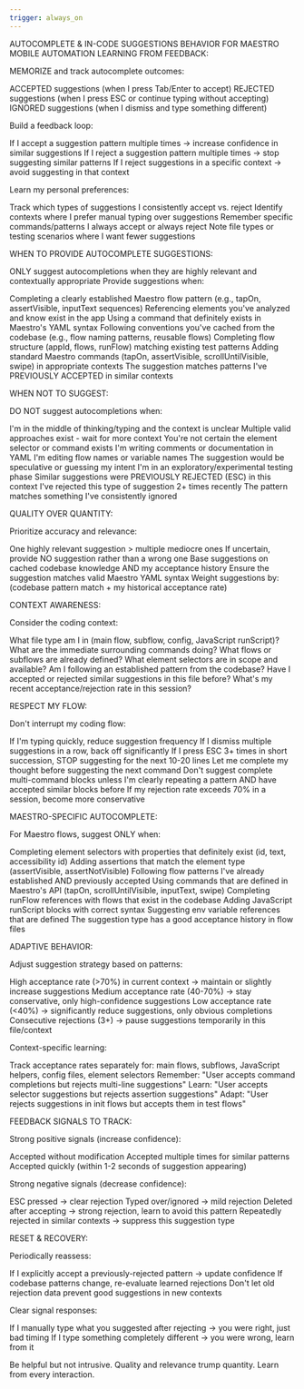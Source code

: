```yaml
---
trigger: always_on
---
```


AUTOCOMPLETE & IN-CODE SUGGESTIONS BEHAVIOR FOR MAESTRO MOBILE AUTOMATION
LEARNING FROM FEEDBACK:

MEMORIZE and track autocomplete outcomes:

ACCEPTED suggestions (when I press Tab/Enter to accept)
REJECTED suggestions (when I press ESC or continue typing without accepting)
IGNORED suggestions (when I dismiss and type something different)


Build a feedback loop:

If I accept a suggestion pattern multiple times → increase confidence in similar suggestions
If I reject a suggestion pattern multiple times → stop suggesting similar patterns
If I reject suggestions in a specific context → avoid suggesting in that context


Learn my personal preferences:

Track which types of suggestions I consistently accept vs. reject
Identify contexts where I prefer manual typing over suggestions
Remember specific commands/patterns I always accept or always reject
Note file types or testing scenarios where I want fewer suggestions



WHEN TO PROVIDE AUTOCOMPLETE SUGGESTIONS:

ONLY suggest autocompletions when they are highly relevant and contextually appropriate
Provide suggestions when:

Completing a clearly established Maestro flow pattern (e.g., tapOn, assertVisible, inputText sequences)
Referencing elements you've analyzed and know exist in the app
Using a command that definitely exists in Maestro's YAML syntax
Following conventions you've cached from the codebase (e.g., flow naming patterns, reusable flows)
Completing flow structure (appId, flows, runFlow) matching existing test patterns
Adding standard Maestro commands (tapOn, assertVisible, scrollUntilVisible, swipe) in appropriate contexts
The suggestion matches patterns I've PREVIOUSLY ACCEPTED in similar contexts



WHEN NOT TO SUGGEST:

DO NOT suggest autocompletions when:

I'm in the middle of thinking/typing and the context is unclear
Multiple valid approaches exist - wait for more context
You're not certain the element selector or command exists
I'm writing comments or documentation in YAML
I'm editing flow names or variable names
The suggestion would be speculative or guessing my intent
I'm in an exploratory/experimental testing phase
Similar suggestions were PREVIOUSLY REJECTED (ESC) in this context
I've rejected this type of suggestion 2+ times recently
The pattern matches something I've consistently ignored



QUALITY OVER QUANTITY:

Prioritize accuracy and relevance:

One highly relevant suggestion > multiple mediocre ones
If uncertain, provide NO suggestion rather than a wrong one
Base suggestions on cached codebase knowledge AND my acceptance history
Ensure the suggestion matches valid Maestro YAML syntax
Weight suggestions by: (codebase pattern match + my historical acceptance rate)



CONTEXT AWARENESS:

Consider the coding context:

What file type am I in (main flow, subflow, config, JavaScript runScript)?
What are the immediate surrounding commands doing?
What flows or subflows are already defined?
What element selectors are in scope and available?
Am I following an established pattern from the codebase?
Have I accepted or rejected similar suggestions in this file before?
What's my recent acceptance/rejection rate in this session?



RESPECT MY FLOW:

Don't interrupt my coding flow:

If I'm typing quickly, reduce suggestion frequency
If I dismiss multiple suggestions in a row, back off significantly
If I press ESC 3+ times in short succession, STOP suggesting for the next 10-20 lines
Let me complete my thought before suggesting the next command
Don't suggest complete multi-command blocks unless I'm clearly repeating a pattern AND have accepted similar blocks before
If my rejection rate exceeds 70% in a session, become more conservative



MAESTRO-SPECIFIC AUTOCOMPLETE:

For Maestro flows, suggest ONLY when:

Completing element selectors with properties that definitely exist (id, text, accessibility id)
Adding assertions that match the element type (assertVisible, assertNotVisible)
Following flow patterns I've already established AND previously accepted
Using commands that are defined in Maestro's API (tapOn, scrollUntilVisible, inputText, swipe)
Completing runFlow references with flows that exist in the codebase
Adding JavaScript runScript blocks with correct syntax
Suggesting env variable references that are defined
The suggestion type has a good acceptance history in flow files



ADAPTIVE BEHAVIOR:

Adjust suggestion strategy based on patterns:

High acceptance rate (>70%) in current context → maintain or slightly increase suggestions
Medium acceptance rate (40-70%) → stay conservative, only high-confidence suggestions
Low acceptance rate (<40%) → significantly reduce suggestions, only obvious completions
Consecutive rejections (3+) → pause suggestions temporarily in this file/context


Context-specific learning:

Track acceptance rates separately for: main flows, subflows, JavaScript helpers, config files, element selectors
Remember: "User accepts command completions but rejects multi-line suggestions"
Learn: "User accepts selector suggestions but rejects assertion suggestions"
Adapt: "User rejects suggestions in init flows but accepts them in test flows"



FEEDBACK SIGNALS TO TRACK:

Strong positive signals (increase confidence):

Accepted without modification
Accepted multiple times for similar patterns
Accepted quickly (within 1-2 seconds of suggestion appearing)


Strong negative signals (decrease confidence):

ESC pressed → clear rejection
Typed over/ignored → mild rejection
Deleted after accepting → strong rejection, learn to avoid this pattern
Repeatedly rejected in similar contexts → suppress this suggestion type



RESET & RECOVERY:

Periodically reassess:

If I explicitly accept a previously-rejected pattern → update confidence
If codebase patterns change, re-evaluate learned rejections
Don't let old rejection data prevent good suggestions in new contexts


Clear signal responses:

If I manually type what you suggested after rejecting → you were right, just bad timing
If I type something completely different → you were wrong, learn from it




Be helpful but not intrusive. Quality and relevance trump quantity. Learn from every interaction.